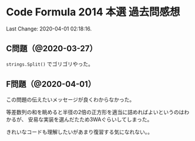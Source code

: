 # Code Formula 2014 本選 過去問感想

Last Change: 2020-04-01 02:18:16.

## C問題（@2020-03-27）

`strings.Split()` でゴリゴリやった。

## F問題（@2020-04-01）

この問題の伝えたいメッセージが良くわからなかった。

等差数列の和を眺めると半径の2倍の正方形を適当に詰めればよいというのはわかるが、
安易な実装を選んだたため3WAぐらいしてしまった。

きれいなコードも理解したいがあまり復習する気になれない。。

